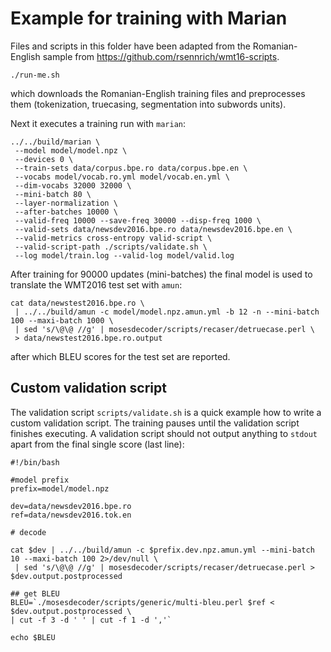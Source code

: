 # Example for training with Marian

Files and scripts in this folder have been adapted from the Romanian-English sample from https://github.com/rsennrich/wmt16-scripts. 

```
./run-me.sh
```

which downloads the Romanian-English training files and preprocesses them (tokenization, truecasing, segmentation into subwords units). 

Next it executes a training run with `marian`:

```
../../build/marian \
 --model model/model.npz \
 --devices 0 \
 --train-sets data/corpus.bpe.ro data/corpus.bpe.en \
 --vocabs model/vocab.ro.yml model/vocab.en.yml \
 --dim-vocabs 32000 32000 \
 --mini-batch 80 \
 --layer-normalization \
 --after-batches 10000 \
 --valid-freq 10000 --save-freq 30000 --disp-freq 1000 \
 --valid-sets data/newsdev2016.bpe.ro data/newsdev2016.bpe.en \
 --valid-metrics cross-entropy valid-script \
 --valid-script-path ./scripts/validate.sh \
 --log model/train.log --valid-log model/valid.log
```
After training for 90000 updates (mini-batches) the final model is used to translate the WMT2016 test set with `amun`:

```
cat data/newstest2016.bpe.ro \
 | ../../build/amun -c model/model.npz.amun.yml -b 12 -n --mini-batch 100 --maxi-batch 1000 \
 | sed 's/\@\@ //g' | mosesdecoder/scripts/recaser/detruecase.perl \
 > data/newstest2016.bpe.ro.output
```
after which BLEU scores for the test set are reported. 

## Custom validation script

The validation script `scripts/validate.sh` is a quick example how to write a custom validation script. The training pauses until the validation script finishes executing. A validation script should not output anything to `stdout` apart from the final single score (last line): 

```
#!/bin/bash

#model prefix
prefix=model/model.npz

dev=data/newsdev2016.bpe.ro
ref=data/newsdev2016.tok.en

# decode

cat $dev | ../../build/amun -c $prefix.dev.npz.amun.yml --mini-batch 10 --maxi-batch 100 2>/dev/null \
 | sed 's/\@\@ //g' | mosesdecoder/scripts/recaser/detruecase.perl > $dev.output.postprocessed

## get BLEU
BLEU=`./mosesdecoder/scripts/generic/multi-bleu.perl $ref < $dev.output.postprocessed \
| cut -f 3 -d ' ' | cut -f 1 -d ','`

echo $BLEU
```
